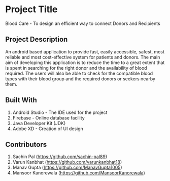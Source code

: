 # Project Title
Blood Care - To design an efficient way to connect Donors and Recipients

## Project Description
An android based application to provide fast, easily accessible, safest, most reliable and most cost-effective system for patients and donors. The main aim of developing this 
application is to reduce the time to a great extent that is spent in searching for the right donor and the availability of blood required. The users will also be able to check 
for the compatible blood types with their blood group and the required donors or seekers nearby them.


## Built With
1. Android Studio - The IDE used for the project
2. Firebase - Online database facility
3. Java Developer Kit (JDK)
4. Adobe XD - Creation of UI design

## Contributors
1. Sachin Pal (https://github.com/sachin-pal89)
1. Varun Kanbhat (https://github.com/varunkanbhat18)
2. Manav Gupta (https://github.com/ManavGupta1005)
3. Mansoor Kanorewala (https://github.com/MansoorKanorewala)
